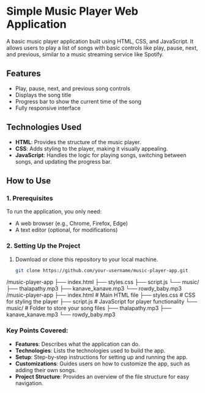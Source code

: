 # Simple Music Player Web Application

A basic music player application built using HTML, CSS, and JavaScript. It allows users to play a list of songs with basic controls like play, pause, next, and previous, similar to a music streaming service like Spotify.

## Features

- Play, pause, next, and previous song controls
- Displays the song title
- Progress bar to show the current time of the song
- Fully responsive interface

## Technologies Used

- **HTML**: Provides the structure of the music player.
- **CSS**: Adds styling to the player, making it visually appealing.
- **JavaScript**: Handles the logic for playing songs, switching between songs, and updating the progress bar.

## How to Use

### 1. Prerequisites

To run the application, you only need:
- A web browser (e.g., Chrome, Firefox, Edge)
- A text editor (optional, for modifications)

### 2. Setting Up the Project

1. Download or clone this repository to your local machine.
   
   ```bash
   git clone https://github.com/your-username/music-player-app.git
/music-player-app
├── index.html
├── styles.css
├── script.js
└── music/
    ├── thalapathy.mp3
    ├── kanave_kanave.mp3
    └── rowdy_baby.mp3
/music-player-app
├── index.html       # Main HTML file
├── styles.css       # CSS for styling the player
├── script.js        # JavaScript for player functionality
└── music/           # Folder to store your song files
    ├── thalapathy.mp3
    ├── kanave_kanave.mp3
    └── rowdy_baby.mp3

### Key Points Covered:
- **Features**: Describes what the application can do.
- **Technologies**: Lists the technologies used to build the app.
- **Setup**: Step-by-step instructions for setting up and running the app.
- **Customizations**: Guides users on how to customize the app, such as adding their own songs.
- **Project Structure**: Provides an overview of the file structure for easy navigation.


